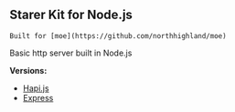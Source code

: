 Starer Kit for Node.js
--
```
Built for [moe](https://github.com/northhighland/moe)
```

Basic http server built in Node.js

**Versions:**
  - [Hapi.js](https://github.com/northhighland/moe-node/tree/hapi)
  - [Express](https://github.com/northhighland/moe-node/tree/express)
